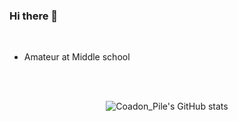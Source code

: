 ### Hi there 👋

<br>

- Amateur at Middle school

<br><br>

<div align="center">
  <img alt="Coadon_Pile's GitHub stats" src="https://github-readme-stats.vercel.app/api?username=Coadon&show_icons=true&theme=tokyonight">
</div>
